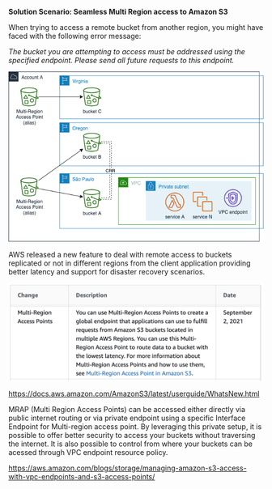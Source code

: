 **Solution Scenario: Seamless Multi Region access to Amazon S3**

When trying to access a remote bucket from another region, you might have faced with the following error message:

*The bucket you are attempting to access must be addressed using the specified endpoint. Please send all future requests to this endpoint.*


![Sample architecture for private multi-region access point](imgs/s3-client-multi-region-ap.png "Title")


AWS released a new feature to deal with remote access to buckets replicated or not in different regions from the client application providing better latency and support for disaster recovery scenarios.

![S3 documentation history - mrap](imgs/mrap-history.png "Title")

https://docs.aws.amazon.com/AmazonS3/latest/userguide/WhatsNew.html

MRAP (Multi Region Access Points) can be accessed either directly via public internet routing or via private endpoint using a specific Interface Endpoint for Multi-region access point. 
By leveraging this private setup, it is possible to offer better security to access your buckets without traversing the internet. It is also possible to control from where your buckets can be acessed through VPC endpoint resource policy.


https://aws.amazon.com/blogs/storage/managing-amazon-s3-access-with-vpc-endpoints-and-s3-access-points/